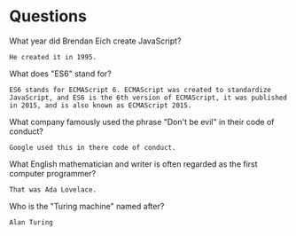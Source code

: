 # Questions

What year did Brendan Eich create JavaScript?

```
He created it in 1995.
```

What does "ES6" stand for?

```
ES6 stands for ECMAScript 6. ECMAScript was created to standardize JavaScript, and ES6 is the 6th version of ECMAScript, it was published in 2015, and is also known as ECMAScript 2015.
```

What company famously used the phrase "Don't be evil" in their code of conduct?

```
Google used this in there code of conduct.
```

What English mathematician and writer is often regarded as the first computer programmer?

```
That was Ada Lovelace.
```

Who is the "Turing machine" named after?

```
Alan Turing
```
